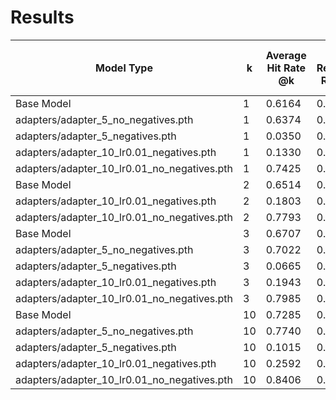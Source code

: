 # Results

| Model Type                                  | k   | Average Hit Rate @k | Mean Reciprocal Rank @k | Mean Average Precision @k | Average NDCG @k |
| ------------------------------------------- | --- | ------------------- | ----------------------- | ------------------------- | --------------- |
| Base Model                                  | 1   | 0.6164              | 0.6164                  | 0.6164                    | 0.6164          |
| adapters/adapter_5_no_negatives.pth         | 1   | 0.6374              | 0.6374                  | 0.6374                    | 0.6374          |
| adapters/adapter_5_negatives.pth            | 1   | 0.0350              | 0.0350                  | 0.0350                    | 0.0350          |
| adapters/adapter_10_lr0.01_negatives.pth    | 1   | 0.1330              | 0.1330                  | 0.1330                    | 0.1330          |
| adapters/adapter_10_lr0.01_no_negatives.pth | 1   | 0.7425              | 0.7425                  | 0.7425                    | 0.7425          |
| Base Model                                  | 2   | 0.6514              | 0.6269                  | 0.6269                    | 0.6333          |
| adapters/adapter_10_lr0.01_negatives.pth    | 2   | 0.1803              | 0.1602                  | 0.1602                    | 0.1688          |
| adapters/adapter_10_lr0.01_no_negatives.pth | 2   | 0.7793              | 0.7609                  | 0.7609                    | 0.7657          |
| Base Model                                  | 3   | 0.6707              | 0.6398                  | 0.6398                    | 0.6478          |
| adapters/adapter_5_no_negatives.pth         | 3   | 0.7022              | 0.6663                  | 0.6663                    | 0.6756          |
| adapters/adapter_5_negatives.pth            | 3   | 0.0665              | 0.0484                  | 0.0484                    | 0.0550          |
| adapters/adapter_10_lr0.01_negatives.pth    | 3   | 0.1943              | 0.1608                  | 0.1608                    | 0.1714          |
| adapters/adapter_10_lr0.01_no_negatives.pth | 3   | 0.7985              | 0.7676                  | 0.7676                    | 0.7756          |
| Base Model                                  | 10  | 0.7285              | 0.6500                  | 0.6500                    | 0.6689          |
| adapters/adapter_5_no_negatives.pth         | 10  | 0.7740              | 0.6896                  | 0.6896                    | 0.7100          |
| adapters/adapter_5_negatives.pth            | 10  | 0.1015              | 0.0469                  | 0.0469                    | 0.0658          |
| adapters/adapter_10_lr0.01_negatives.pth    | 10  | 0.2592              | 0.1641                  | 0.1641                    | 0.2361          |
| adapters/adapter_10_lr0.01_no_negatives.pth | 10  | 0.8406              | 0.7788                  | 0.7788                    | 0.8000          |
